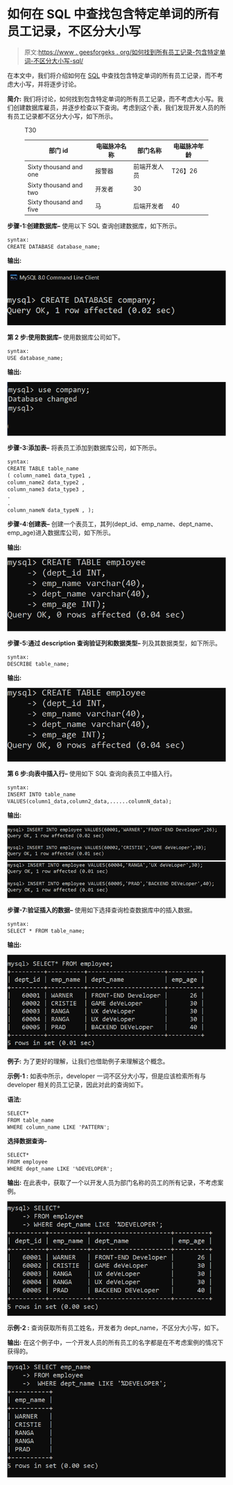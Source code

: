# 如何在 SQL 中查找包含特定单词的所有员工记录，不区分大小写

> 原文:[https://www . geesforgeks . org/如何找到所有员工记录-包含特定单词-不区分大小写-sql/](https://www.geeksforgeeks.org/how-to-find-all-employee-records-containing-a-specific-word-regardless-case-sensitive-in-sql/)

在本文中，我们将介绍如何在 [SQL](https://www.geeksforgeeks.org/sql-tutorial/) 中查找包含特定单词的所有员工记录，而不考虑大小写，并将逐步讨论。

**简介:**
我们将讨论，如何找到包含特定单词的所有员工记录，而不考虑大小写。我们创建数据库雇员，并逐步检查以下查询。考虑到这个表，我们发现开发人员的所有员工记录都不区分大小写，如下所示。

<figure class="table">T30

| 部门 id | 电磁脉冲名称 | 部门名称 | 电磁脉冲年龄 |
| --- | --- | --- | --- |
| Sixty thousand and one | 报警器 | 前端开发人员 | T26】26 |
| Sixty thousand and two | 开发者 | 30 |
| Sixty thousand and five | 马 | 后端开发者 | 40 |

</figure>

**步骤-1:创建数据库–**
使用以下 SQL 查询创建数据库，如下所示。

```
syntax:
CREATE DATABASE database_name;
```

**输出:**

![](img/8a1ceb899e04288c035d11684c2b7c0d.png)

**第 2 步:使用数据库–**
使用数据库公司如下。

```
syntax:
USE database_name;
```

**输出:**

![](img/0c82da1de4cfc35447544eb0be6f24ad.png)

**步骤-3:添加表–**
将表员工添加到数据库公司，如下所示。

```
syntax:
CREATE TABLE table_name
( column_name1 data_type1 ,
column_name2 data_type2 ,
column_name3 data_type3 ,
.
.
column_nameN data_typeN , );     
```

**步骤-4:创建表–**
创建一个表员工，其列(dept_id、emp_name、dept_name、emp_age)进入数据库公司，如下所示。

**输出:**

![](img/cd1eccaeae12ae27eb0d25af973b7b5f.png)

**步骤-5:通过 description 查询验证列和数据类型–**
列及其数据类型，如下所示。

```
syntax:
DESCRIBE table_name;
```

**输出:**

![](img/cd1eccaeae12ae27eb0d25af973b7b5f.png)

**第 6 步:向表中插入行–**
使用如下 SQL 查询向表员工中插入行。

```
syntax:
INSERT INTO table_name  VALUES(column1_data,column2_data,......columnN_data);
```

**输出:**

![](img/b3d797d3321afc80da46a3e331b803a3.png) ![](img/2acdc6e845873171a29778020661b6f4.png)

**步骤-7:验证插入的数据–**
使用如下选择查询检查数据库中的插入数据。

```
syntax:
SELECT * FROM table_name;
```

**输出:**

![](img/309a8afedafb0e0cae4077ec2162f361.png)

**例子:**
为了更好的理解，让我们也借助例子来理解这个概念。

**示例-1 :**
如表中所示，developer 一词不区分大小写，但是应该检索所有与 developer 相关的员工记录，因此对此的查询如下。

**语法:**

```
SELECT*
FROM table_name
WHERE column_name LIKE 'PATTERN';
```

**选择数据查询–**

```
SELECT* 
FROM employee
WHERE dept_name LIKE '%DEVELOPER';
```

**输出:**
在此表中，获取了一个以开发人员为部门名称的员工的所有记录，不考虑案例。

![](img/36036a8d1df83543463fc7a726801e90.png)

**示例-2 :**
查询获取所有员工姓名，开发者为 dept_name，不区分大小写，如下。

**输出:**
在这个例子中，一个开发人员的所有员工的名字都是在不考虑案例的情况下获得的。

![](img/6ce259c89db39c2d0781e7bb16ab97b6.png)